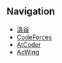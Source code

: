 ## Navigation

- [洛谷](https://www.luogu.com.cn)
- [CodeForces](https://www.codeforces.com)
- [AtCoder](https://www.atcoder.jp)
- [AcWing](https://www.acwing.com)
